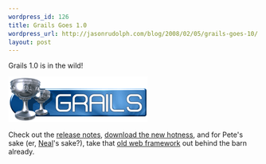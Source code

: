 ```yaml
--- 
wordpress_id: 126
title: Grails Goes 1.0
wordpress_url: http://jasonrudolph.com/blog/2008/02/05/grails-goes-10/
layout: post
---
```

Grails 1.0 is in the wild!

![Grails Logo](/resources/20080205-grails-logo.png)

Check out the [release notes](http://grails.org/1.0+Release+Notes "Grails 1.0 - Release Notes"), [download the new hotness](http://grails.org/Download "Grails 1.0 - Download"), and for Pete's sake (er, [Neal](http://www.nealford.com/ "Neal Ford")'s sake?), take that [old web framework](http://memeagora.blogspot.com/2008/01/craptaculous-web-framework.html "Meme Agora: The Craptaculous Web Framework") out behind the barn already.
